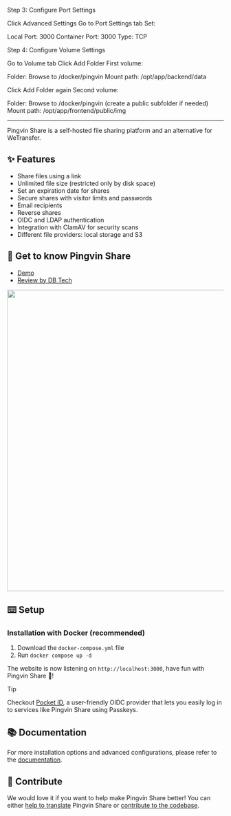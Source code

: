 
Step 3: Configure Port Settings

Click Advanced Settings
Go to Port Settings tab
Set:

Local Port: 3000
Container Port: 3000
Type: TCP



Step 4: Configure Volume Settings

Go to Volume tab
Click Add Folder
First volume:

Folder: Browse to /docker/pingvin
Mount path: /opt/app/backend/data


Click Add Folder again
Second volume:

Folder: Browse to /docker/pingvin (create a public subfolder if needed)
Mount path: /opt/app/frontend/public/img





---

Pingvin Share is a self-hosted file sharing platform and an alternative for WeTransfer.

## ✨ Features

- Share files using a link
- Unlimited file size (restricted only by disk space)
- Set an expiration date for shares
- Secure shares with visitor limits and passwords
- Email recipients
- Reverse shares
- OIDC and LDAP authentication
- Integration with ClamAV for security scans
- Different file providers: local storage and S3

## 🐧 Get to know Pingvin Share

- [Demo](https://pingvin-share.dev.eliasschneider.com)
- [Review by DB Tech](https://www.youtube.com/watch?v=rWwNeZCOPJA)

<img src="https://user-images.githubusercontent.com/58886915/225038319-b2ef742c-3a74-4eb6-9689-4207a36842a4.png" width="700"/>

## ⌨️ Setup

### Installation with Docker (recommended)

1. Download the `docker-compose.yml` file
2. Run `docker compose up -d`

The website is now listening on `http://localhost:3000`, have fun with Pingvin Share 🐧!

> [!TIP]
> Checkout [Pocket ID](https://github.com/stonith404/pocket-id), a user-friendly OIDC provider that lets you easily log in to services like Pingvin Share using Passkeys.

## 📚 Documentation

For more installation options and advanced configurations, please refer to the [documentation](https://stonith404.github.io/pingvin-share).

## 🖤 Contribute

We would love it if you want to help make Pingvin Share better! You can either [help to translate](https://stonith404.github.io/pingvin-share/help-out/translate) Pingvin Share or [contribute to the codebase](https://stonith404.github.io/pingvin-share/help-out/contribute).
